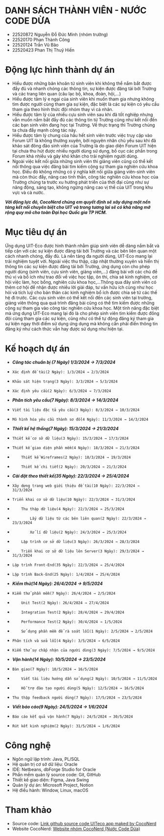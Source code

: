 # DANH SÁCH THÀNH VIÊN - NƯỚC CODE DỪA  
- 22520872  Nguyễn Đỗ Đức Minh (nhóm trưởng)  
- 22520170 	Phan Thành Công  
- 22520124	Trần Vũ Bão  
- 22520423	Phan Thị Thuỷ Hiền
# Động lực hình thành dự án  
- Hiểu được những băn khoăn từ sinh viên khi không thể nắm bắt được đầy đủ và nhanh chóng các thông tin, sự kiện được đăng tải bởi Trường và các trang liên quan (câu lạc bộ, khoa, đoàn, hội,...)
- Hiểu được tâm lý e ngại của sinh viên khi muốn tham gia nhưng không tìm được người cùng tham gia sự kiện, đặc biệt là các sự kiện có yêu cầu tham gia theo hình thức đội nhóm thay vì cá nhân.
- Hiểu được tâm lý của nhiều cựu sinh viên sau khi đã tốt nghiệp nhưng vẫn muốn nắm bắt đầy đủ các thông tin từ Trường cũng như kết nối đến các bạn sinh viên đang học tại Trường. Về thực trạng thì Trường chúng ta chưa đẩy mạnh công tác này.
- Hiểu được tâm lý chung của hầu hết sinh viên trước việc truy cập vào Forum UIT là không thường xuyên, bởi nguyên nhân chủ yếu sau khi đã khảo sát đông đảo sinh viên của Trường là do giao diện Forum UIT hiện tại chưa thu hút được nhiều người dùng sử dụng, bố cục các phần trong Forum khá nhiều và gây khó khăn cho trải nghiệm người dùng.
- Ngoài việc kết nối giữa những sinh viên thì giảng viên cũng có thể kết nối thông qua việc đăng bài tìm kiếm cộng sự tham gia nghiên cứu khoa học. Điều đó không những có ý nghĩa kết nối giữa giảng viên-sinh viên mà còn thúc đẩy, nâng cao tinh thần, công tác nghiên cứu khoa học của Trường chúng ta trước xu hướng phát triển của thời đại cũng như sự năng động, sáng tạo, không ngừng nâng cao vị thế của UIT trong khu vực và cả nước.
  
***Với động lực đó, CocoNerd chúng em quyết định sẽ xây dựng một nền tảng kết nối chuyên biệt cho UIT và trong tương lai sẽ có khả năng mở rộng quy mô cho toàn Đại học Quốc gia TP HCM.***  
# Mục tiêu dự án  
Ứng dụng UIT-Eco được hình thành nhằm giúp sinh viên dễ dàng nắm bắt và tiếp cận với các sự kiện được đăng tải bởi Trường và các bên liên quan một cách nhanh chóng, đầy đủ. Là nền tảng đa người dùng, UIT-Eco mang lại trải nghiệm tuyệt vời. Ngoài việc thu thập, cập nhật thường xuyên và hiển thị thông tin các sự kiện được đăng tải bởi Trường, ứng dụng còn cho phép người dùng (sinh viên, cựu sinh viên, giảng viên,...) đăng bài với các chủ đề thú vị và bổ ích như trao đổi về việc học tập, ôn thi, chia sẻ kinh nghiệm, cơ hội việc làm, học bổng, nghiên cứu khoa học,...Thông qua đây sinh viên có thêm cơ hội để nhận được nhiều lời giải đáp, tư vấn hữu ích cũng như học hỏi và tích luỹ cho bản thân các kinh nghiệm bổ ích được chia sẻ từ các thế hệ đi trước. Các cựu sinh viên có thể kết nối đến các sinh viên tại trường, giảng viên thông qua quá trình đăng bài cũng có thể tìm kiếm được những cộng sự tham gia vào công tác nghiên cứu khoa học. Một tính năng đặc biệt mà ứng dụng UIT-Eco mang lại đó là cho phép sinh viên tìm kiếm được đồng đội cùng tham gia các sự kiện, cũng như có thể tự động đăng ký tham gia sự kiện ngay thời điểm sử dụng ứng dụng mà không cần phải điền thông tin đăng ký như cách thức vẫn hay được sử dụng như hiện tại.  
# Kế hoạch dự án  
-  ***Công tác chuẩn bị (7 Ngày) 1/3/2024 → 7/3/2024***  
-     Xác định đề tài(2 Ngày): 1/3/2024 → 2/3/2024  
-     Khảo sát hiện trạng(3 Ngày): 3/3/2024 → 5/3/2024  
-     Xác định yêu cầu(2 Ngày): 6/3/2024 → 7/3/2024  
- ***Phân tích yêu cầu(7 Ngày): 8/3/2024 → 14/3/2024***  
-     Viết tài liệu đặc tả yêu cầu(3 Ngày): 8/3/2024 → 10/3/2024  
-     Mô hình hóa yêu cầu thành sơ đồ(4 Ngày): 11/3/2024 → 14/3/2024  
- ***Thiết kế hệ thống(7 Ngày): 15/3/2024 → 21/3/2024***  
-     Thiết kế cơ sở dữ liệu(3 Ngày): 15/3/2024 → 17/3/2024  
-     Thiết kế giao diện phần mềm(4 Ngày): 18/3/2024 → 21/3/2024  
-         Thiết kế Wireframes(2 Ngày): 18/3/2024 → 19/3/2024  
-         Thiết kế chi tiết(2 Ngày): 20/3/2024 → 21/3/2024  
- ***Cài đặt theo thiết kế(35 Ngày): 22/3/2024 → 25/4/2024***  
-     Xây dựng trang web giới thiệu đề tài(10 Ngày): 22/3/2024 → 31/3/2024  
-     Triển khai cơ sở dữ liệu(10 Ngày): 22/3/2024 → 31/3/2024  
-         Thu thập dữ liệu(4 Ngày): 22/3/2024 → 25/3/2024  
-             Lấy dữ liệu từ các bên liên quan(2 Ngày): 22/3/2024 → 23/3/2024  
-             Xử lí dữ liệu(2 Ngày): 24/3/2024 → 25/3/2024  
-         Lập trình cơ sở dữ liệu(3 Ngày): 26/3/2024 → 28/3/2024  
-         Triển khai cơ sở dữ liệu lên Server(3 Ngày): 29/3/2024 → 31/3/2024  
-     Lập trình Front-End(35 Ngày): 22/3/2024 → 25/4/2024  
-     Lập trình Back-End(25 Ngày): 1/4/2024 → 25/4/2024  
- ***Kiểm thử(14 Ngày): 26/4/2024 → 9/5/2024***  
-     Kiểm thử phần mềm(7 Ngày): 26/4/2024 → 2/5/2024  
-         Unit Test(2 Ngày): 26/4/2024 → 27/4/2024  
-         Integration Test(2 Ngày): 28/4/2024 → 29/4/2024  
-         Performance Test(2 Ngày): 30/4/2024 → 1/5/2024  
-         Sử dụng phần mềm để rà soát lỗi(1 Ngày): 2/5/2024 → 2/5/2024  
-     Phân tích và sửa lỗi(4 Ngày): 3/5/2024 → 6/5/2024  
-     Kiểm thử sự chấp nhận của người dùng(3 Ngày): 7/5/2024 → 9/5/2024  
- ***Vận hành(14 Ngày): 10/5/2024 → 23/5/2024***  
-     Bàn giao(7 Ngày): 10/5/2024 → 16/5/2024  
-         Viết tài liệu hướng dẫn sử dụng(2 Ngày): 10/5/2024 → 11/5/2024  
-         Hỗ trợ đào tạo người dùng(5 Ngày): 12/5/2024 → 16/5/2024  
-     Thu thập feedback người dùng(7 Ngày): 17/5/2024 → 23/5/2024  
- ***Viết báo cáo(9 Ngày): 24/5/2024 → 1/6/2024***  
-     Báo cáo kết quả vận hành(7 Ngày): 24/5/2024 → 30/5/2024
-     Rút kết kinh nghiệm(2 Ngày): 31/5/2024 → 1/6/2024
# Công nghệ  
- Ngôn ngữ lập trình: Java, PL/SQL  
- Hệ quản trị cơ sở dữ liệu: Oracle  
- IDE: Netbeans, dbForge Studio for Oracle  
- Phần mềm quản lý source code: Git, GitHub  
- Thiết kế giao diện: Figma, Java Swing  
- Quản lý dự án: Microsoft Project, Notion  
- Hệ điều hành: Window, Linux, macOS
# Tham khảo  
- Source code: [Link github source code UITeco app maked by CocoNerd](https://github.com/coconerd/uiteco-swing)
- Website CocoNerd: [Website nhóm CocoNerd (Nước Code Dừa)](https://sites.google.com/view/cococode/trang-ch%E1%BB%A7)  
